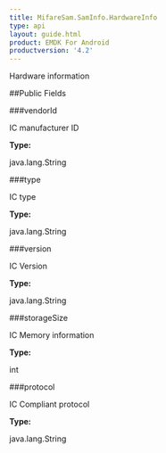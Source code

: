 ```yaml
---
title: MifareSam.SamInfo.HardwareInfo
type: api
layout: guide.html
product: EMDK For Android
productversion: '4.2'
---
```



Hardware information

##Public Fields

###vendorId

IC manufacturer ID

**Type:**

java.lang.String

###type

IC type

**Type:**

java.lang.String

###version

IC Version

**Type:**

java.lang.String

###storageSize

IC Memory information

**Type:**

int

###protocol

IC Compliant protocol

**Type:**

java.lang.String

